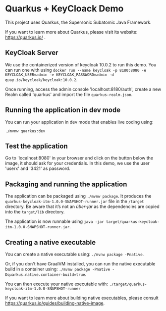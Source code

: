 # Quarkus + KeyCloack Demo

This project uses Quarkus, the Supersonic Subatomic Java Framework.

If you want to learn more about Quarkus, please visit its website: https://quarkus.io/ .

## KeyCloak Server

We use the containerized version of keycloak 10.0.2 to run this demo. 
You can run one with using `docker run --name keycloak -p 8180:8080 -e KEYCLOAK_USER=admin -e KEYCLOAK_PASSWORD=admin -d quay.io/keycloak/keycloak:10.0.2`.

Once running, access the admin console 'localhost:8180/auth', create a new Realm called 'quarkus' and import the file `quarkus-realm.json`.

## Running the application in dev mode

You can run your application in dev mode that enables live coding using:
```
./mvnw quarkus:dev
```

## Test the application

Go to 'localhost:8080' in your browser and click on the button below the image, it should ask for your credentials.
In this demo, we use the user 'userx' and '3421' as password.

## Packaging and running the application

The application can be packaged using `./mvnw package`.
It produces the `quarkus-keycloak-itm-1.0.0-SNAPSHOT-runner.jar` file in the `/target` directory.
Be aware that it’s not an _über-jar_ as the dependencies are copied into the `target/lib` directory.

The application is now runnable using `java -jar target/quarkus-keycloak-itm-1.0.0-SNAPSHOT-runner.jar`.

## Creating a native executable

You can create a native executable using: `./mvnw package -Pnative`.

Or, if you don't have GraalVM installed, you can run the native executable build in a container using: `./mvnw package -Pnative -Dquarkus.native.container-build=true`.

You can then execute your native executable with: `./target/quarkus-keycloak-itm-1.0.0-SNAPSHOT-runner`

If you want to learn more about building native executables, please consult https://quarkus.io/guides/building-native-image.